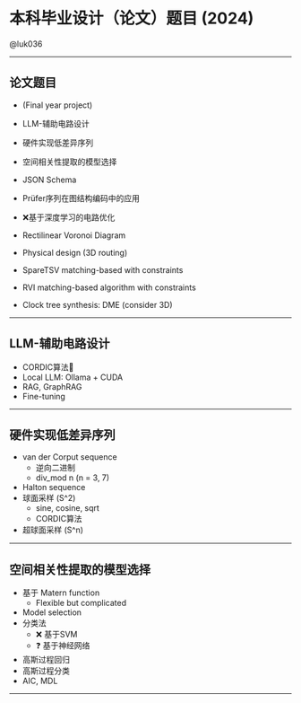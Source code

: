 # 本科毕业设计（论文）题目 (2024)
@luk036

---

## 论文题目

- (Final year project)
- LLM-辅助电路设计
- 硬件实现低差异序列
- 空间相关性提取的模型选择
- JSON Schema
- Prüfer序列在图结构编码中的应用

- ❌基于深度学习的电路优化
- Rectilinear Voronoi Diagram
- Physical design (3D routing)
- SpareTSV matching-based with constraints
- RVI matching-based algorithm with constraints
- Clock tree synthesis: DME (consider 3D)

---

## LLM-辅助电路设计

- CORDIC算法🤔
- Local LLM: Ollama + CUDA
- RAG, GraphRAG
- Fine-tuning

---

## 硬件实现低差异序列

- van der Corput sequence
    - 逆向二进制
    - div_mod n (n = 3, 7)
- Halton sequence
- 球面采样 (S^2)
    - sine, cosine, sqrt
    - CORDIC算法
- 超球面采样 (S^n)

---

## 空间相关性提取的模型选择

- 基于 Matern function
  - Flexible but complicated
- Model selection
- 分类法
  - ❌ 基于SVM
  - ❓ 基于神经网络
- 高斯过程回归
- 高斯过程分类
- AIC, MDL

---

